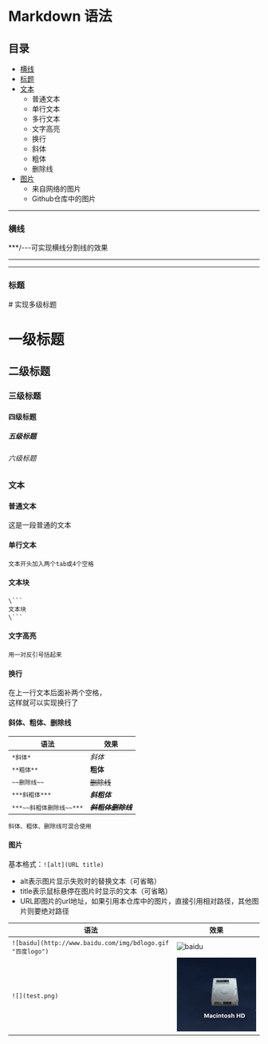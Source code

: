 # Markdown 语法

## 目录
- [横线](#横线)
- [标题](#标题)
- [文本](#文本)
  - 普通文本
  - 单行文本
  - 多行文本
  - 文字高亮
  - 换行
  - 斜体
  - 粗体
  - 删除线
- [图片](#图片)
  - 来自网络的图片
  - Github仓库中的图片

-------
### 横线
\***/---可实现横线分割线的效果
***
----
### 标题
*#* 实现多级标题
# 一级标题
## 二级标题
### 三级标题
#### 四级标题
##### 五级标题
###### 六级标题

### 文本
#### 普通文本
这是一段普通的文本
#### 单行文本
    文本开头加入两个tab或4个空格
#### 文本块
```
\```
文本块
\```
```
#### 文字高亮
`用一对反引号括起来`

#### 换行
在上一行文本后面补两个空格，  
这样就可以实现换行了

#### 斜体、粗体、删除线
语法|效果
----|----
`*斜体*`|*斜体*
`**粗体**`|**粗体**
`~~删除线~~`|~~删除线~~
`***斜粗体***`|***斜粗体***
`***~~斜粗体删除线~~***`|***~~斜粗体删除线~~***
    斜体、粗体、删除线可混合使用
   
#### 图片
基本格式：`![alt](URL title)`
- alt表示图片显示失败时的替换文本（可省略）
- title表示鼠标悬停在图片时显示的文本（可省略）
- URL即图片的url地址，如果引用本仓库中的图片，直接引用相对路径，其他图片则要绝对路径

|语法|效果|
|---|----|
|`![baidu](http://www.baidu.com/img/bdlogo.gif "百度logo")`|![baidu](http://www.baidu.com/img/bdlogo.gif "百度logo")|
|`![](test.png)`|![](test.png)|
